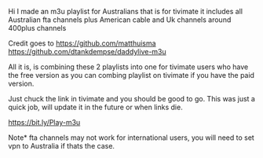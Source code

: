 Hi I made an m3u playlist for Australians that is for tivimate it includes all Australian fta channels plus American cable and Uk channels around 400plus channels

Credit goes to https://github.com/matthuisma https://github.com/dtankdempse/daddylive-m3u

All it is, is combining these 2 playlists into one for tivimate users who have the free version as you can combing playlist on tivimate if you have the paid version. 

Just chuck the link in tivimate and you should be good to go. This was just a quick job, will update it in the future or when links die.

https://bit.ly/Play-m3u 

Note* fta channels may not work for international users, you will need to set vpn to Australia if thats the case.
